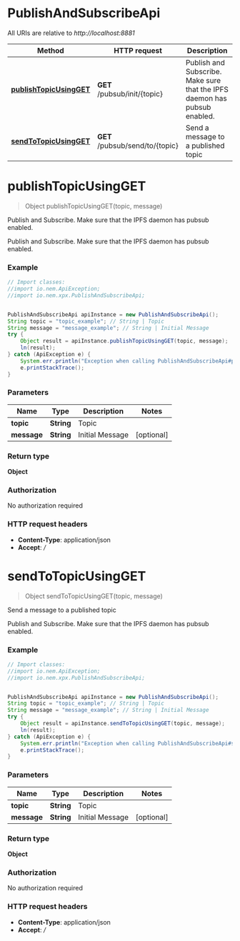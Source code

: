 # PublishAndSubscribeApi

All URIs are relative to *http://localhost:8881*

Method | HTTP request | Description
------------- | ------------- | -------------
[**publishTopicUsingGET**](PublishAndSubscribeApi.md#publishTopicUsingGET) | **GET** /pubsub/init/{topic} | Publish and Subscribe. Make sure that the IPFS daemon has pubsub enabled.
[**sendToTopicUsingGET**](PublishAndSubscribeApi.md#sendToTopicUsingGET) | **GET** /pubsub/send/to/{topic} | Send a message to a published topic


<a name="publishTopicUsingGET"></a>
# **publishTopicUsingGET**
> Object publishTopicUsingGET(topic, message)

Publish and Subscribe. Make sure that the IPFS daemon has pubsub enabled.

Publish and Subscribe. Make sure that the IPFS daemon has pubsub enabled.

### Example
```java
// Import classes:
//import io.nem.ApiException;
//import io.nem.xpx.PublishAndSubscribeApi;


PublishAndSubscribeApi apiInstance = new PublishAndSubscribeApi();
String topic = "topic_example"; // String | Topic
String message = "message_example"; // String | Initial Message
try {
    Object result = apiInstance.publishTopicUsingGET(topic, message);
    ln(result);
} catch (ApiException e) {
    System.err.println("Exception when calling PublishAndSubscribeApi#publishTopicUsingGET");
    e.printStackTrace();
}
```

### Parameters

Name | Type | Description  | Notes
------------- | ------------- | ------------- | -------------
 **topic** | **String**| Topic |
 **message** | **String**| Initial Message | [optional]

### Return type

**Object**

### Authorization

No authorization required

### HTTP request headers

 - **Content-Type**: application/json
 - **Accept**: */*

<a name="sendToTopicUsingGET"></a>
# **sendToTopicUsingGET**
> Object sendToTopicUsingGET(topic, message)

Send a message to a published topic

Publish and Subscribe. Make sure that the IPFS daemon has pubsub enabled.

### Example
```java
// Import classes:
//import io.nem.ApiException;
//import io.nem.xpx.PublishAndSubscribeApi;


PublishAndSubscribeApi apiInstance = new PublishAndSubscribeApi();
String topic = "topic_example"; // String | Topic
String message = "message_example"; // String | Initial Message
try {
    Object result = apiInstance.sendToTopicUsingGET(topic, message);
    ln(result);
} catch (ApiException e) {
    System.err.println("Exception when calling PublishAndSubscribeApi#sendToTopicUsingGET");
    e.printStackTrace();
}
```

### Parameters

Name | Type | Description  | Notes
------------- | ------------- | ------------- | -------------
 **topic** | **String**| Topic |
 **message** | **String**| Initial Message | [optional]

### Return type

**Object**

### Authorization

No authorization required

### HTTP request headers

 - **Content-Type**: application/json
 - **Accept**: */*

